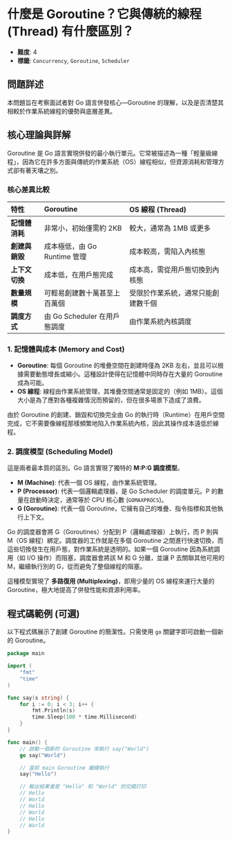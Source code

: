 # 什麼是 Goroutine？它與傳統的線程 (Thread) 有什麼區別？

- **難度**: 4
- **標籤**: `Concurrency`, `Goroutine`, `Scheduler`

## 問題詳述

本問題旨在考察面試者對 Go 語言併發核心—Goroutine 的理解，以及是否清楚其相較於作業系統線程的優勢與底層差異。

## 核心理論與詳解


Goroutine 是 Go 語言實現併發的最小執行單元。它常被描述為一種「輕量級線程」，因為它在許多方面與傳統的作業系統（OS）線程相似，但資源消耗和管理方式卻有著天壤之別。

### 核心差異比較

| 特性 | Goroutine | OS 線程 (Thread) |
| :--- | :--- | :--- |
| **記憶體消耗** | 非常小，初始僅需約 2KB | 較大，通常為 1MB 或更多 |
| **創建與銷毀** | 成本極低，由 Go Runtime 管理 | 成本較高，需陷入內核態 | 
| **上下文切換** | 成本低，在用戶態完成 | 成本高，需從用戶態切換到內核態 |
| **數量規模** | 可輕易創建數十萬甚至上百萬個 | 受限於作業系統，通常只能創建數千個 |
| **調度方式** | 由 Go Scheduler 在用戶態調度 | 由作業系統內核調度 |

### 1. 記憶體與成本 (Memory and Cost)

- **Goroutine**: 每個 Goroutine 的堆疊空間在創建時僅為 2KB 左右，並且可以根據需要動態增長或縮小。這種設計使得在記憶體中同時存在大量的 Goroutine 成為可能。
- **OS 線程**: 線程由作業系統管理，其堆疊空間通常是固定的（例如 1MB）。這個大小是為了應對各種複雜情況而預留的，但在很多場景下造成了浪費。

由於 Goroutine 的創建、銷毀和切換完全由 Go 的執行時（Runtime）在用戶空間完成，它不需要像線程那樣頻繁地陷入作業系統內核，因此其操作成本遠低於線程。

### 2. 調度模型 (Scheduling Model)

這是兩者最本質的區別。Go 語言實現了獨特的 **M:P:G 調度模型**。

- **M (Machine)**: 代表一個 OS 線程，由作業系統管理。
- **P (Processor)**: 代表一個邏輯處理器，是 Go Scheduler 的調度單元。P 的數量在啟動時決定，通常等於 CPU 核心數 (`GOMAXPROCS`)。
- **G (Goroutine)**: 代表一個 Goroutine，它擁有自己的堆疊、指令指標和其他執行上下文。

Go 的調度器會將 G（Goroutines）分配到 P（邏輯處理器）上執行，而 P 則與 M（OS 線程）綁定。調度器的工作就是在多個 Goroutine 之間進行快速切換，而這些切換發生在用戶態，對作業系統是透明的。如果一個 Goroutine 因為系統調用（如 I/O 操作）而阻塞，調度器會將該 M 和 G 分離，並讓 P 去關聯其他可用的 M，繼續執行別的 G，從而避免了整個線程的阻塞。

這種模型實現了 **多路復用 (Multiplexing)**，即用少量的 OS 線程來運行大量的 Goroutine，極大地提高了併發性能和資源利用率。

## 程式碼範例 (可選)

以下程式碼展示了創建 Goroutine 的簡潔性。只需使用 `go` 關鍵字即可啟動一個新的 Goroutine。

```go
package main

import (
	"fmt"
	"time"
)

func say(s string) {
	for i := 0; i < 3; i++ {
		fmt.Println(s)
		time.Sleep(100 * time.Millisecond)
	}
}

func main() {
	// 啟動一個新的 Goroutine 來執行 say("World")
	go say("World")

	// 當前 main Goroutine 繼續執行
	say("Hello")

	// 輸出結果會是 "Hello" 和 "World" 的交錯打印
	// Hello
	// World
	// Hello
	// World
	// Hello
	// World
}
```
